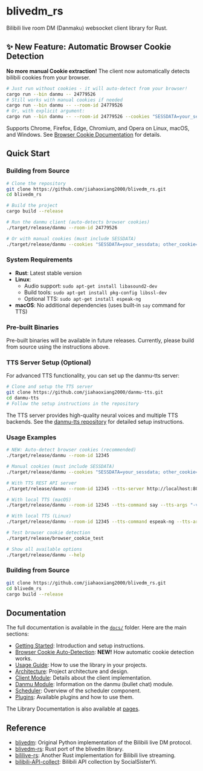 # blivedm_rs

Bilibili live room DM (Danmaku) websocket client library for Rust.

## ✨ New Feature: Automatic Browser Cookie Detection

**No more manual Cookie extraction!** The client now automatically detects bilibili cookies from your browser.

```bash
# Just run without cookies - it will auto-detect from your browser!
cargo run --bin danmu -- 24779526
# Still works with manual cookies if needed
cargo run --bin danmu -- --room-id 24779526
# Or, with explicit argument:
cargo run --bin danmu -- --room-id 24779526 --cookies "SESSDATA=your_sessdata; other_cookie=..."
```

Supports Chrome, Firefox, Edge, Chromium, and Opera on Linux, macOS, and Windows. See [Browser Cookie Documentation](docs/browser-cookies.md) for details.

## Quick Start

### Building from Source

```bash
# Clone the repository
git clone https://github.com/jiahaoxiang2000/blivedm_rs.git
cd blivedm_rs

# Build the project
cargo build --release

# Run the danmu client (auto-detects browser cookies)
./target/release/danmu --room-id 24779526

# Or with manual cookies (must include SESSDATA)
./target/release/danmu --cookies "SESSDATA=your_sessdata; other_cookie=..." --room-id 24779526
```

### System Requirements

- **Rust**: Latest stable version
- **Linux**: 
  - Audio support: `sudo apt-get install libasound2-dev`
  - Build tools: `sudo apt-get install pkg-config libssl-dev`
  - Optional TTS: `sudo apt-get install espeak-ng`
- **macOS**: No additional dependencies (uses built-in `say` command for TTS)

### Pre-built Binaries

Pre-built binaries will be available in future releases. Currently, please build from source using the instructions above.

### TTS Server Setup (Optional)

For advanced TTS functionality, you can set up the danmu-tts server:

```bash
# Clone and setup the TTS server
git clone https://github.com/jiahaoxiang2000/danmu-tts.git
cd danmu-tts
# Follow the setup instructions in the repository
```

The TTS server provides high-quality neural voices and multiple TTS backends. See the [danmu-tts repository](https://github.com/jiahaoxiang2000/danmu-tts) for detailed setup instructions.

### Usage Examples

```bash
# NEW: Auto-detect browser cookies (recommended)
./target/release/danmu --room-id 12345

# Manual cookies (must include SESSDATA)
./target/release/danmu --cookies "SESSDATA=your_sessdata; other_cookie=..." --room-id 12345

# With TTS REST API server
./target/release/danmu --room-id 12345 --tts-server http://localhost:8000 --tts-volume 0.7

# With local TTS (macOS)
./target/release/danmu --room-id 12345 --tts-command say --tts-args "-v,Mei-Jia"

# With local TTS (Linux)
./target/release/danmu --room-id 12345 --tts-command espeak-ng --tts-args "-v,cmn"

# Test browser cookie detection
./target/release/browser_cookie_test

# Show all available options
./target/release/danmu --help
```

### Building from Source

```bash
git clone https://github.com/jiahaoxiang2000/blivedm_rs.git
cd blivedm_rs
cargo build --release
```

## Documentation

The full documentation is available in the [`docs/`](docs/) folder. Here are the main sections:

- [Getting Started](docs/README.md): Introduction and setup instructions.
- [Browser Cookie Auto-Detection](docs/browser-cookies.md): **NEW!** How automatic cookie detection works.
- [Usage Guide](docs/usage.md): How to use the library in your projects.
- [Architecture](docs/architecture.md): Project architecture and design.
- [Client Module](docs/client.md): Details about the client implementation.
- [Danmu Module](docs/danmu.md): Information on the danmu (bullet chat) module.
- [Scheduler](docs/scheduler.md): Overview of the scheduler component.
- [Plugins](docs/plugins.md): Available plugins and how to use them.

The Library Documentation is also available at [pages](https://jiahaoxiang2000.github.io/blivedm_rs/).

## Reference

- [blivedm](https://github.com/xfgryujk/blivedm): Original Python implementation of the Bilibili live DM protocol.
- [blivedm-rs](https://github.com/yanglul/blivedm_rs): Rust port of the blivedm library.
- [bililive-rs](https://github.com/LightQuantumArchive/bililive-rs): Another Rust implementation for Bilibili live streaming.
- [bilibili-API-collect](https://github.com/SocialSisterYi/bilibili-API-collect): Bilibili API collection by SocialSisterYi.